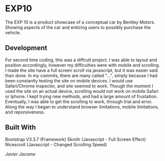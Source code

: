 # EXP10

The EXP 10 is a product showcase of a conceptual car by Bentley Motors. Showing aspects of the car and enticing users to possibly purchase the vehicle.


## Development
For second time coding, this was a diffcult project. I was able to layout and position accordingly, however my difficulties were with mobile and scrolling. I made the site have a full screen scroll via javascript, but it was easier said than done. In my commits, there are many called "...", simply because I had been constantly testing the site on mobile devices. I would use Safari/Chrome inspector, and site seemed to work. Though the moment I used the site on an actual device, scrolling would not work on mobile Safari or Iphone. I kept trying new methods, and had a large amount of frustation. Eventually, I was able to get the scrolling to work, through trial and error.  Along the way I began to understand browser limitations, mobile limitations, and reponsiveness.


## Built With
Bootstrap V3.3.7 (Framework)
Skrollr (Javascript - Full Screen Effect)
Nicescroll (Javascript - Changed Scrolling Speed)




_Javier Jacome_
